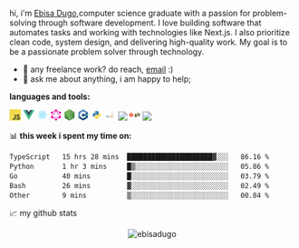 hi, i'm [Ebisa Dugo](https://portfolio-ead8.vercel.app/),computer science graduate with a passion for problem-solving through software development. I love building software that automates tasks and working with technologies like Next.js. I also prioritize clean code, system design, and delivering high-quality work. My goal is to be a passionate problem solver through technology.

<!-- i am also an open-source enthusiast and maintainer. i learned a lot from the open-source community and i love how collaboration and knowledge sharing happened through open-source. -->

- 💼 any freelance work? do reach, [email](mailto:eabisaadw@gmail.com) :)
- 💬 ask me about anything, i am happy to help;

**languages and tools:**  

<code><img height="20" src="https://raw.githubusercontent.com/github/explore/80688e429a7d4ef2fca1e82350fe8e3517d3494d/topics/javascript/javascript.png"></code>
<code><img height="20" src="https://raw.githubusercontent.com/github/explore/80688e429a7d4ef2fca1e82350fe8e3517d3494d/topics/vue/vue.png"></code>
<code><img height="20" src="https://raw.githubusercontent.com/github/explore/80688e429a7d4ef2fca1e82350fe8e3517d3494d/topics/react/react.png"></code>
<code><img height="20" src="https://raw.githubusercontent.com/github/explore/5c058a388828bb5fde0bcafd4bc867b5bb3f26f3/topics/graphql/graphql.png"></code>
<code><img height="20" src="https://raw.githubusercontent.com/github/explore/80688e429a7d4ef2fca1e82350fe8e3517d3494d/topics/nodejs/nodejs.png"></code>
<code><img height="20" src="https://raw.githubusercontent.com/github/explore/80688e429a7d4ef2fca1e82350fe8e3517d3494d/topics/cpp/cpp.png"></code>
<code><img height="20" src="https://raw.githubusercontent.com/github/explore/80688e429a7d4ef2fca1e82350fe8e3517d3494d/topics/python/python.png"></code>
<code><img height="20" src="https://raw.githubusercontent.com/github/explore/80688e429a7d4ef2fca1e82350fe8e3517d3494d/topics/mysql/mysql.png"></code>
<code><img height="20" src="https://go.dev/blog/go-brand/Go-Logo/PNG/Go-Logo_Blue.png"></code>
<code><img height="20" src="https://raw.githubusercontent.com/github/explore/80688e429a7d4ef2fca1e82350fe8e3517d3494d/topics/git/git.png"></code>
<code><img height="20" src="https://res.cloudinary.com/practicaldev/image/fetch/s--wsCZG7z6--/c_imagga_scale,f_auto,fl_progressive,h_420,q_auto,w_1000/https://dev-to-uploads.s3.amazonaws.com/uploads/articles/hlvh83odvuzjfmk3ljlx.png"></code>


📊 **this week i spent my time on:**
<!--START_SECTION:waka-->

```txt
TypeScript   15 hrs 28 mins  █████████████████████▓░░░   86.16 %
Python       1 hr 3 mins     █▒░░░░░░░░░░░░░░░░░░░░░░░   05.86 %
Go           40 mins         █░░░░░░░░░░░░░░░░░░░░░░░░   03.79 %
Bash         26 mins         ▓░░░░░░░░░░░░░░░░░░░░░░░░   02.49 %
Other        9 mins          ▒░░░░░░░░░░░░░░░░░░░░░░░░   00.84 %
```

<!--END_SECTION:waka-->


<!-- 🚧 **my todoist stats:** -->
<!-- TODO-IST:START -->
<!-- 🏆  8,004 Karma Points           
🌸  Completed 0 tasks today           
✅  Completed 301 tasks so far           
⏳  Longest streak is 11 days -->
<!-- TODO-IST:END -->


📈 my github stats

<p align="center"> <img src="https://github-readme-stats.vercel.app/api?username=ead8&show_icons=true&theme=gotham" alt="ebisadugo" />




